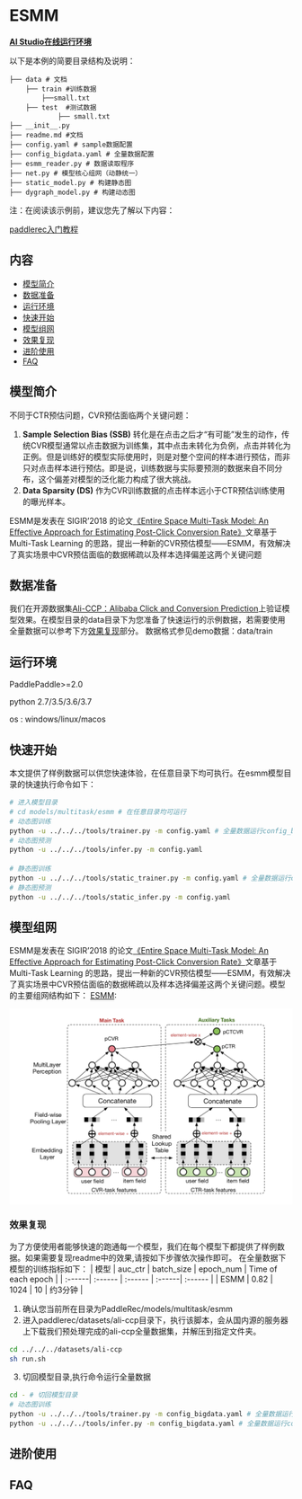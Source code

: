 # ESMM

**[AI Studio在线运行环境](https://aistudio.baidu.com/aistudio/projectdetail/3238583)**

以下是本例的简要目录结构及说明： 

```
├── data # 文档
    ├── train #训练数据
        ├──small.txt
    ├── test  #测试数据
		    ├── small.txt
├── __init__.py 
├── readme.md #文档
├── config.yaml # sample数据配置
├── config_bigdata.yaml # 全量数据配置
├── esmm_reader.py # 数据读取程序
├── net.py # 模型核心组网（动静统一）
├── static_model.py # 构建静态图
├── dygraph_model.py # 构建动态图
```

注：在阅读该示例前，建议您先了解以下内容：

[paddlerec入门教程](https://github.com/PaddlePaddle/PaddleRec/blob/master/README.md)

## 内容

- [模型简介](#模型简介)
- [数据准备](#数据准备)
- [运行环境](#运行环境)
- [快速开始](#快速开始)
- [模型组网](#模型组网)
- [效果复现](#效果复现)
- [进阶使用](#进阶使用)
- [FAQ](#FAQ)

## 模型简介
不同于CTR预估问题，CVR预估面临两个关键问题：

1. **Sample Selection Bias (SSB)** 转化是在点击之后才“有可能”发生的动作，传统CVR模型通常以点击数据为训练集，其中点击未转化为负例，点击并转化为正例。但是训练好的模型实际使用时，则是对整个空间的样本进行预估，而非只对点击样本进行预估。即是说，训练数据与实际要预测的数据来自不同分布，这个偏差对模型的泛化能力构成了很大挑战。
2. **Data Sparsity (DS)** 作为CVR训练数据的点击样本远小于CTR预估训练使用的曝光样本。

ESMM是发表在 SIGIR’2018 的论文[《Entire Space Multi-Task Model: An Eﬀective Approach for Estimating Post-Click Conversion Rate》](  https://arxiv.org/abs/1804.07931  )文章基于 Multi-Task Learning 的思路，提出一种新的CVR预估模型——ESMM，有效解决了真实场景中CVR预估面临的数据稀疏以及样本选择偏差这两个关键问题

## 数据准备
我们在开源数据集[Ali-CCP：Alibaba Click and Conversion Prediction](  https://tianchi.aliyun.com/datalab/dataSet.html?dataId=408  )上验证模型效果。在模型目录的data目录下为您准备了快速运行的示例数据，若需要使用全量数据可以参考下方[效果复现](#效果复现)部分。
数据格式参见demo数据：data/train

## 运行环境
PaddlePaddle>=2.0

python 2.7/3.5/3.6/3.7

os : windows/linux/macos 

## 快速开始
本文提供了样例数据可以供您快速体验，在任意目录下均可执行。在esmm模型目录的快速执行命令如下： 
```bash
# 进入模型目录
# cd models/multitask/esmm # 在任意目录均可运行
# 动态图训练
python -u ../../../tools/trainer.py -m config.yaml # 全量数据运行config_bigdata.yaml 
# 动态图预测
python -u ../../../tools/infer.py -m config.yaml 

# 静态图训练
python -u ../../../tools/static_trainer.py -m config.yaml # 全量数据运行config_bigdata.yaml 
# 静态图预测
python -u ../../../tools/static_infer.py -m config.yaml 
```

## 模型组网
ESMM是发表在 SIGIR’2018 的论文[《Entire Space Multi-Task Model: An Eﬀective Approach for Estimating Post-Click Conversion Rate》](  https://arxiv.org/abs/1804.07931  )文章基于 Multi-Task Learning 的思路，提出一种新的CVR预估模型——ESMM，有效解决了真实场景中CVR预估面临的数据稀疏以及样本选择偏差这两个关键问题。模型的主要组网结构如下：
[ESMM](https://arxiv.org/abs/1804.07931):
<p align="center">
<img align="center" src="../../../doc/imgs/esmm.png">
<p>

### 效果复现
为了方便使用者能够快速的跑通每一个模型，我们在每个模型下都提供了样例数据。如果需要复现readme中的效果,请按如下步骤依次操作即可。 
在全量数据下模型的训练指标如下：
| 模型 | auc_ctr | batch_size | epoch_num | Time of each epoch |
| :------| :------ | :------ | :------| :------ | 
| ESMM | 0.82 | 1024 | 10 | 约3分钟 |

1. 确认您当前所在目录为PaddleRec/models/multitask/esmm  
2. 进入paddlerec/datasets/ali-ccp目录下，执行该脚本，会从国内源的服务器上下载我们预处理完成的ali-ccp全量数据集，并解压到指定文件夹。
``` bash
cd ../../../datasets/ali-ccp
sh run.sh
``` 
3. 切回模型目录,执行命令运行全量数据
```bash
cd - # 切回模型目录
# 动态图训练
python -u ../../../tools/trainer.py -m config_bigdata.yaml # 全量数据运行config_bigdata.yaml 
python -u ../../../tools/infer.py -m config_bigdata.yaml # 全量数据运行config_bigdata.yaml 
```

## 进阶使用
  
## FAQ

